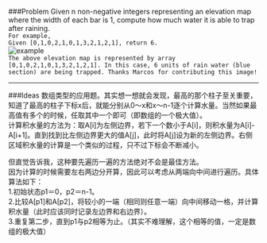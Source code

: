 ###Problem
Given n non-negative integers representing an elevation map where the width of each bar is 1, compute how much water it is able to trap after raining.  
`For example,`   
`Given [0,1,0,2,1,0,1,3,2,1,2,1], return 6.`  
![example](http://www.leetcode.com/wp-content/uploads/2012/08/rainwatertrap.png)  
`The above elevation map is represented by array [0,1,0,2,1,0,1,3,2,1,2,1]. In this case, 6 units of rain water (blue section) are being trapped. Thanks Marcos for contributing this image!`  

---

###Ideas
数组类型的应用题。其实想一想就会发现，最高的那个柱子至关重要，知道了最高的柱子下标x后，就能分别从0～x和x～n-1逐个计算水量。当然如果最高值有多个的时候，任取其中一个即可（即数组的一个极大值）。  
计算积水量的方法为：取A[i]为左侧边界，若下一个数小于A[i]，则积水量为A[i]-A[i+1]。直到找到比左侧边界更大的值A[j]，此时将A[j]设为新的左侧边界。右侧区域积水量的计算是一个类似的过程，只不过下标会不断减小。  

但直觉告诉我，这种要先遍历一遍的方法绝对不会是最佳方法。  
因为计算的时候需要左右两边分开算，因此可以考虑从两端向中间进行遍历。具体算法如下：  
1.初始状态p1＝0，p2＝n-1。  
2.比较A[p1]和A[p2]，将较小的一端（相同则任意一端）向中间移动一格，并计算积水量（此时应该同时记录左边界和右边界）。  
3.重复第二步，直到p1与p2相等为止。（其实不难理解，这个相等的值，一定是数组的极大值）


